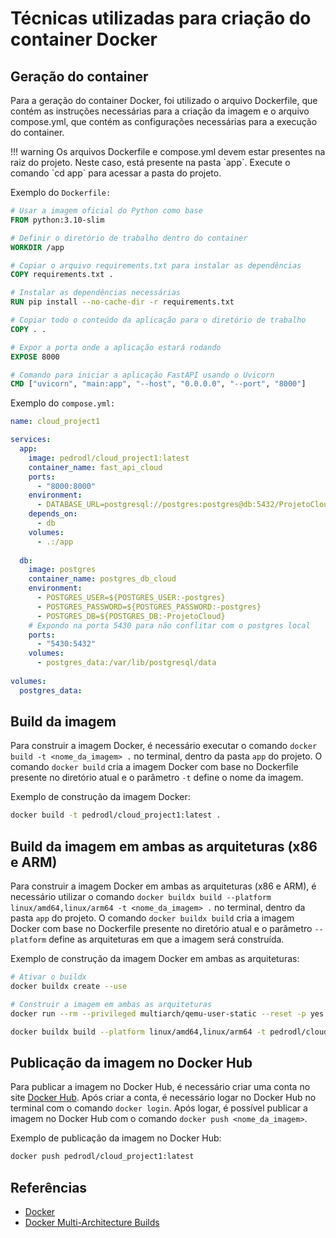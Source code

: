 # Técnicas utilizadas para criação do container Docker

## Geração do container
Para a geração do container Docker, foi utilizado o arquivo Dockerfile, que contém as instruções necessárias para a criação da imagem e o arquivo compose.yml, que contém as configurações necessárias para a execução do container.

<div class="warning" markdown>
!!! warning
    Os arquivos Dockerfile e compose.yml devem estar presentes na raiz do projeto. Neste caso, está presente na pasta `app`. Execute o comando `cd app` para acessar a pasta do projeto.
</div>

Exemplo do `Dockerfile:`

```dockerfile
# Usar a imagem oficial do Python como base
FROM python:3.10-slim

# Definir o diretório de trabalho dentro do container
WORKDIR /app

# Copiar o arquivo requirements.txt para instalar as dependências
COPY requirements.txt .

# Instalar as dependências necessárias
RUN pip install --no-cache-dir -r requirements.txt

# Copiar todo o conteúdo da aplicação para o diretório de trabalho
COPY . .

# Expor a porta onde a aplicação estará rodando
EXPOSE 8000

# Comando para iniciar a aplicação FastAPI usando o Uvicorn
CMD ["uvicorn", "main:app", "--host", "0.0.0.0", "--port", "8000"]
```

Exemplo do `compose.yml:`

```yaml
name: cloud_project1

services:
  app:
    image: pedrodl/cloud_project1:latest
    container_name: fast_api_cloud
    ports:
      - "8000:8000"
    environment:
      - DATABASE_URL=postgresql://postgres:postgres@db:5432/ProjetoCloud
    depends_on:
      - db
    volumes:
      - .:/app
  
  db:
    image: postgres
    container_name: postgres_db_cloud
    environment:
      - POSTGRES_USER=${POSTGRES_USER:-postgres}
      - POSTGRES_PASSWORD=${POSTGRES_PASSWORD:-postgres}
      - POSTGRES_DB=${POSTGRES_DB:-ProjetoCloud}
    # Expondo na porta 5430 para não conflitar com o postgres local
    ports:
      - "5430:5432"
    volumes:
      - postgres_data:/var/lib/postgresql/data
  
volumes:
  postgres_data:
```

## Build da imagem
Para construir a imagem Docker, é necessário executar o comando `docker build -t <nome_da_imagem> .` no terminal, dentro da pasta `app` do projeto. O comando `docker build` cria a imagem Docker com base no Dockerfile presente no diretório atual e o parâmetro `-t` define o nome da imagem.

Exemplo de construção da imagem Docker:

```bash
docker build -t pedrodl/cloud_project1:latest .
```

## Build da imagem em ambas as arquiteturas (x86 e ARM)
Para construir a imagem Docker em ambas as arquiteturas (x86 e ARM), é necessário utilizar o comando `docker buildx build --platform linux/amd64,linux/arm64 -t <nome_da_imagem> .` no terminal, dentro da pasta `app` do projeto. O comando `docker buildx build` cria a imagem Docker com base no Dockerfile presente no diretório atual e o parâmetro `--platform` define as arquiteturas em que a imagem será construída.

Exemplo de construção da imagem Docker em ambas as arquiteturas:

```bash
# Ativar o buildx
docker buildx create --use

# Construir a imagem em ambas as arquiteturas
docker run --rm --privileged multiarch/qemu-user-static --reset -p yes

docker buildx build --platform linux/amd64,linux/arm64 -t pedrodl/cloud_project1:latest .
```

## Publicação da imagem no Docker Hub
Para publicar a imagem no Docker Hub, é necessário criar uma conta no site [Docker Hub](https://hub.docker.com/). Após criar a conta, é necessário logar no Docker Hub no terminal com o comando `docker login`. Após logar, é possível publicar a imagem no Docker Hub com o comando `docker push <nome_da_imagem>`.

Exemplo de publicação da imagem no Docker Hub:

```bash
docker push pedrodl/cloud_project1:latest
```

## Referências
- [Docker](https://www.docker.com/)
- [Docker Multi-Architecture Builds](https://docs.docker.com/build/building/multi-platform/)